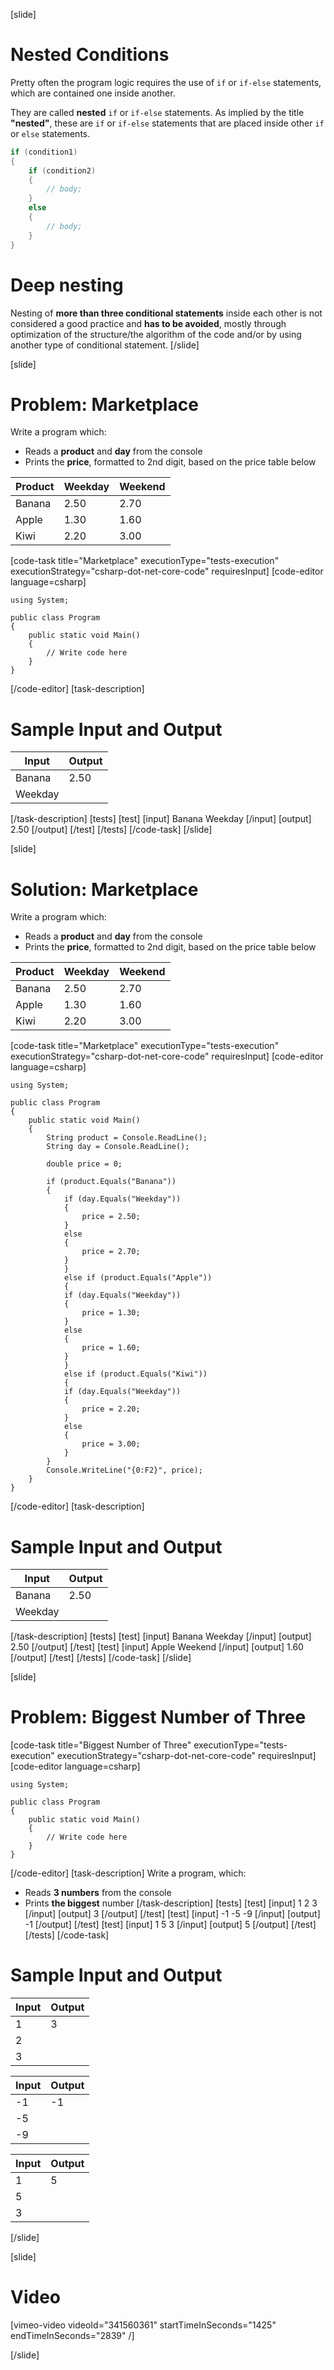 [slide]
# Nested Conditions
Pretty often the program logic requires the use of `if` or `if-else` statements, which are contained one inside another. 

They are called **nested** `if` or `if-else` statements. As implied by the title **"nested"**, these are `if` or `if-else` statements that are placed inside other `if` or `else` statements.

```csharp
if (condition1)
{
    if (condition2)
    {
        // body; 
    }
    else
    {
        // body;
    }
}
```

# Deep nesting
Nesting of **more than three conditional statements** inside each other is not considered a good practice and **has to be avoided**, mostly through optimization of the structure/the algorithm of the code and/or by using another type of conditional statement.
[/slide]

[slide]
# Problem: Marketplace
Write a program which:
  * Reads a **product** and **day** from the console
  * Prints the **price**, formatted to 2nd digit, based on the price table below

|Product|Weekday|Weekend| 
|-------|-------|-------|
|Banana|2.50|2.70|
|Apple|1.30|1.60|
|Kiwi|2.20|3.00|

[code-task title="Marketplace" executionType="tests-execution" executionStrategy="csharp-dot-net-core-code" requiresInput]
[code-editor language=csharp]
```
using System;

public class Program
{
    public static void Main()
    {
        // Write code here
    }
}
```
[/code-editor]
[task-description]
# Sample Input and Output
|Input|Output|
|-----|------|
|Banana|2.50|
|Weekday||
[/task-description]
[tests]
[test]
[input]
Banana
Weekday
[/input]
[output]
2.50
[/output]
[/test]
[/tests]
[/code-task]
[/slide]

[slide]
# Solution: Marketplace
Write a program which:
  * Reads a **product** and **day** from the console
  * Prints the **price**, formatted to 2nd digit, based on the price table below

|Product|Weekday|Weekend| 
|-------|-------|-------|
|Banana|2.50|2.70|
|Apple|1.30|1.60|
|Kiwi|2.20|3.00|

[code-task title="Marketplace" executionType="tests-execution" executionStrategy="csharp-dot-net-core-code" requiresInput]
[code-editor language=csharp]
```
using System;

public class Program
{
    public static void Main()
    {
        String product = Console.ReadLine();
        String day = Console.ReadLine();

        double price = 0;

        if (product.Equals("Banana"))
        {
            if (day.Equals("Weekday"))
            {
                price = 2.50;
            }
            else
            {
                price = 2.70;
            }
            }
            else if (product.Equals("Apple"))
            {
            if (day.Equals("Weekday"))
            {
                price = 1.30;
            }
            else
            {
                price = 1.60;
            }
            }
            else if (product.Equals("Kiwi"))
            {
            if (day.Equals("Weekday"))
            {
                price = 2.20;
            }
            else
            {
                price = 3.00;
            }
        }
        Console.WriteLine("{0:F2}", price);
    }
}
```
[/code-editor]
[task-description]
# Sample Input and Output
|Input|Output|
|-----|------|
|Banana|2.50|
|Weekday||
[/task-description]
[tests]
[test]
[input]
Banana
Weekday
[/input]
[output]
2.50
[/output]
[/test]
[test]
[input]
Apple
Weekend
[/input]
[output]
1.60
[/output]
[/test]
[/tests]
[/code-task]
[/slide]

[slide]
# Problem: Biggest Number of Three
[code-task title="Biggest Number of Three" executionType="tests-execution" executionStrategy="csharp-dot-net-core-code" requiresInput]
[code-editor language=csharp]
```
using System;

public class Program
{
    public static void Main()
    {
        // Write code here
    }
}
```
[/code-editor]
[task-description]
Write a program, which:

  * Reads **3 numbers** from the console
  * Prints **the biggest** number
[/task-description]
[tests]
[test]
[input]
1
2
3
[/input]
[output]
3
[/output]
[/test]
[test]
[input]
-1
-5
-9
[/input]
[output]
-1
[/output]
[/test]
[test]
[input]
1
5
3
[/input]
[output]
5
[/output]
[/test]
[/tests]
[/code-task]
# Sample Input and Output
|Input|Output|
|-----|------|
|1|3|
|2||
|3||

|Input|Output|
|-----|------|
|-1|-1|
|-5||
|-9||

|Input|Output|
|-----|------|
|1|5|
|5||
|3||
[/slide]

[slide]
# Video

[vimeo-video videoId="341560361" startTimeInSeconds="1425" endTimeInSeconds="2839" /]

[/slide]